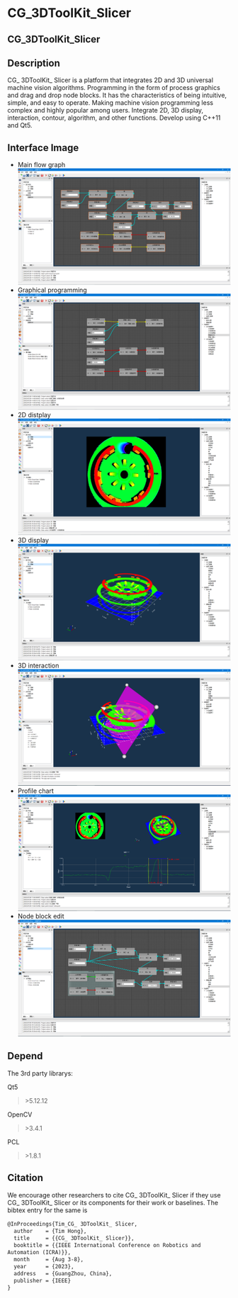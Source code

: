 # CG_3DToolKit_Slicer

 CG_3DToolKit_Slicer
-------

 Description
-------
CG_ 3DToolKit_ Slicer is a platform that integrates 2D and 3D universal machine vision algorithms.  Programming in the form of process graphics and drag and drop node blocks.  It has the characteristics of being intuitive, simple, and easy to operate.  Making machine vision programming less complex and highly popular among users.  Integrate 2D, 3D display, interaction, contour, algorithm, and other functions.  Develop using C++11 and Qt5.

Interface Image
-------
* Main flow graph
![image1](.\CG_3DToolKit_Slicer\src\doc\5.png)
* Graphical programming
![image1](.\CG_3DToolKit_Slicer\src\doc\6.png)
* 2D distplay
![image1](.\CG_3DToolKit_Slicer\src\doc\4.png)
* 3D display
![image1](.\CG_3DToolKit_Slicer\src\doc\1.png)
* 3D interaction
![image1](.\CG_3DToolKit_Slicer\src\doc\2.png)
* Profile chart
![image1](.\CG_3DToolKit_Slicer\src\doc\3.png)
* Node block edit
![image1](.\CG_3DToolKit_Slicer\src\doc\7.png)

Depend
-------
The 3rd party librarys:

Qt5 
>\>5.12.12

OpenCV
>\>3.4.1

PCL
>\>1.8.1

Citation
--------
We encourage other researchers to cite CG_ 3DToolKit_ Slicer if they use CG_ 3DToolKit_ Slicer or its components for their work or baselines. The bibtex entry for the same is
```
@InProceedings{Tim_CG_ 3DToolKit_ Slicer,
  author    = {Tim Hong},
  title     = {{CG_ 3DToolKit_ Slicer}},
  booktitle = {{IEEE International Conference on Robotics and Automation (ICRA)}},
  month     = {Aug 3-8},
  year      = {2023},
  address   = {GuangZhou, China},
  publisher = {IEEE}
}
```